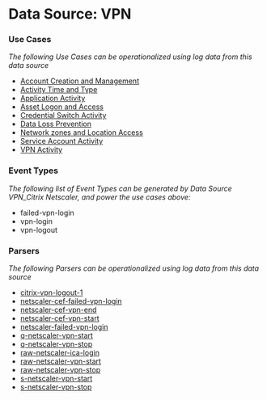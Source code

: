 Data Source: VPN
================

### Use Cases

_The following Use Cases can be operationalized using log data from this data source_

* [Account Creation and Management](usecase_account_creation_and_management.md)
* [Activity Time  and Type](usecase_activity_time__and_type.md)
* [Application Activity](usecase_application_activity.md)
* [Asset Logon and Access](usecase_asset_logon_and_access.md)
* [Credential Switch Activity](usecase_credential_switch_activity.md)
* [Data Loss Prevention](usecase_data_loss_prevention.md)
* [Network zones and Location Access](usecase_network_zones_and_location_access.md)
* [Service Account Activity](usecase_service_account_activity.md)
* [VPN Activity](usecase_vpn_activity.md)


### Event Types

_The following list of Event Types can be generated by Data Source VPN_Citrix Netscaler, and power the use cases above:_

- failed-vpn-login
- vpn-login
- vpn-logout


### Parsers

_The following Parsers can be operationalized using log data from this data source_

* [citrix-vpn-logout-1](parserContent_citrix-vpn-logout-1.md)
* [netscaler-cef-failed-vpn-login](parserContent_netscaler-cef-failed-vpn-login.md)
* [netscaler-cef-vpn-end](parserContent_netscaler-cef-vpn-end.md)
* [netscaler-cef-vpn-start](parserContent_netscaler-cef-vpn-start.md)
* [netscaler-failed-vpn-login](parserContent_netscaler-failed-vpn-login.md)
* [q-netscaler-vpn-start](parserContent_q-netscaler-vpn-start.md)
* [q-netscaler-vpn-stop](parserContent_q-netscaler-vpn-stop.md)
* [raw-netscaler-ica-login](parserContent_raw-netscaler-ica-login.md)
* [raw-netscaler-vpn-start](parserContent_raw-netscaler-vpn-start.md)
* [raw-netscaler-vpn-stop](parserContent_raw-netscaler-vpn-stop.md)
* [s-netscaler-vpn-start](parserContent_s-netscaler-vpn-start.md)
* [s-netscaler-vpn-stop](parserContent_s-netscaler-vpn-stop.md)

